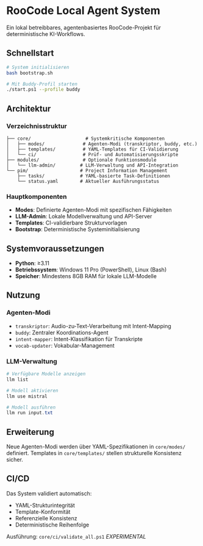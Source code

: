# RooCode Local Agent System

Ein lokal betreibbares, agentenbasiertes RooCode-Projekt für deterministische KI-Workflows.

## Schnellstart

```bash
# System initialisieren
bash bootstrap.sh

# Mit Buddy-Profil starten
./start.ps1 --profile buddy
```

## Architektur

### Verzeichnisstruktur

```
├── core/                    # Systemkritische Komponenten
│   ├── modes/              # Agenten-Modi (transkriptor, buddy, etc.)
│   ├── templates/          # YAML-Templates für CI-Validierung
│   └── ci/                 # Prüf- und Automatisierungsskripte
├── modules/                # Optionale Funktionsmodule
│   └── llm-admin/         # LLM-Verwaltung und API-Integration
└── pim/                   # Project Information Management
    ├── tasks/             # YAML-basierte Task-Definitionen
    └── status.yaml        # Aktueller Ausführungsstatus
```

### Hauptkomponenten

- **Modes**: Definierte Agenten-Modi mit spezifischen Fähigkeiten
- **LLM-Admin**: Lokale Modellverwaltung und API-Server
- **Templates**: CI-validierbare Strukturvorlagen
- **Bootstrap**: Deterministische Systeminitialisierung

## Systemvoraussetzungen

- **Python**: ≥3.11
- **Betriebssystem**: Windows 11 Pro (PowerShell), Linux (Bash)
- **Speicher**: Mindestens 8GB RAM für lokale LLM-Modelle

## Nutzung

### Agenten-Modi

- `transkriptor`: Audio-zu-Text-Verarbeitung mit Intent-Mapping
- `buddy`: Zentraler Koordinations-Agent
- `intent-mapper`: Intent-Klassifikation für Transkripte
- `vocab-updater`: Vokabular-Management

### LLM-Verwaltung

```powershell
# Verfügbare Modelle anzeigen
llm list

# Modell aktivieren
llm use mistral

# Modell ausführen
llm run input.txt
```

## Erweiterung

Neue Agenten-Modi werden über YAML-Spezifikationen in `core/modes/` definiert.
Templates in `core/templates/` stellen strukturelle Konsistenz sicher.

## CI/CD

Das System validiert automatisch:
- YAML-Strukturintegrität
- Template-Konformität
- Referenzielle Konsistenz
- Deterministische Reihenfolge

Ausführung: `core/ci/validate_all.ps1`
*EXPERIMENTAL*
